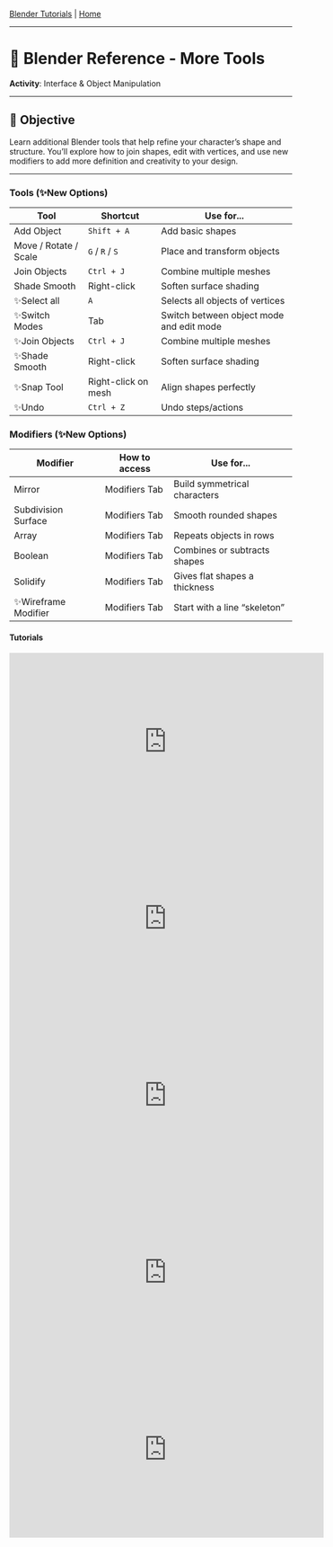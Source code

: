 [Blender Tutorials](README.md) | [Home](../../README.md)

-------------------------------------------------------------------------------

# 🧱 Blender Reference - More Tools  

**Activity**: Interface & Object Manipulation

---

## 🎯 Objective  
Learn additional Blender tools that help refine your character’s shape and structure. You’ll explore how to join shapes, edit with vertices, and use new modifiers to add more definition and creativity to your design.

---

### Tools (✨New Options)

| Tool                      | Shortcut               | Use for...                               |
|---------------------------|------------------------|------------------------------------------|
| Add Object                | `Shift + A`            | Add basic shapes                         |
| Move / Rotate / Scale     | `G` / `R` / `S`        | Place and transform objects              |
| Join Objects              | `Ctrl + J`             | Combine multiple meshes                  |
| Shade Smooth              | Right-click            | Soften surface shading                   |
| ✨Select all              | `A`                    | Selects all objects of vertices          |
| ✨Switch Modes            | Tab                    | Switch between object mode and edit mode |
| ✨Join Objects            | `Ctrl + J`             | Combine multiple meshes                  |
| ✨Shade Smooth            | Right-click            | Soften surface shading                   |
| ✨Snap Tool               | Right-click on mesh    | Align shapes perfectly                   |
| ✨Undo                    | `Ctrl + Z`             | Undo steps/actions                       |

### Modifiers (✨New Options)

| Modifier              | How to access   | Use for...                     |
|-----------------------|-----------------|--------------------------------|
| Mirror                | Modifiers Tab   | Build symmetrical characters   |
| Subdivision Surface   | Modifiers Tab   | Smooth rounded shapes          |
| Array                 | Modifiers Tab   | Repeats objects in rows        |
| Boolean               | Modifiers Tab   | Combines or subtracts shapes   |
| Solidify              | Modifiers Tab   | Gives flat shapes a thickness  |
| ✨Wireframe Modifier  | Modifiers Tab   | Start with a line “skeleton”   |

#### Tutorials

<iframe width="560" height="315" src="https://www.youtube.com/embed/fuddZUv7MzA?si=FJaeF0xyqXQCo51u&amp;start=113" title="YouTube video player" frameborder="0" allow="accelerometer; autoplay; clipboard-write; encrypted-media; gyroscope; picture-in-picture; web-share" referrerpolicy="strict-origin-when-cross-origin" allowfullscreen></iframe>

<iframe width="560" height="315" src="https://www.youtube.com/embed/9zsoeV85yUk?si=S4OSa2sUklpqjNKo" title="YouTube video player" frameborder="0" allow="accelerometer; autoplay; clipboard-write; encrypted-media; gyroscope; picture-in-picture; web-share" referrerpolicy="strict-origin-when-cross-origin" allowfullscreen></iframe>

<iframe width="560" height="315" src="https://www.youtube.com/embed/o-bEbTGdIcQ?si=EtVJZGw82PGqjgC9" title="YouTube video player" frameborder="0" allow="accelerometer; autoplay; clipboard-write; encrypted-media; gyroscope; picture-in-picture; web-share" referrerpolicy="strict-origin-when-cross-origin" allowfullscreen></iframe>

<iframe width="560" height="315" src="https://www.youtube.com/embed/9gn_1V1sCS8?si=ZWJ2m8zSvTYSyMyk" title="YouTube video player" frameborder="0" allow="accelerometer; autoplay; clipboard-write; encrypted-media; gyroscope; picture-in-picture; web-share" referrerpolicy="strict-origin-when-cross-origin" allowfullscreen></iframe>

<iframe width="560" height="315" src="https://www.youtube.com/embed/FPLhz2X3axo?si=WQ7jD-3iiHGdHy1b" title="YouTube video player" frameborder="0" allow="accelerometer; autoplay; clipboard-write; encrypted-media; gyroscope; picture-in-picture; web-share" referrerpolicy="strict-origin-when-cross-origin" allowfullscreen></iframe>


